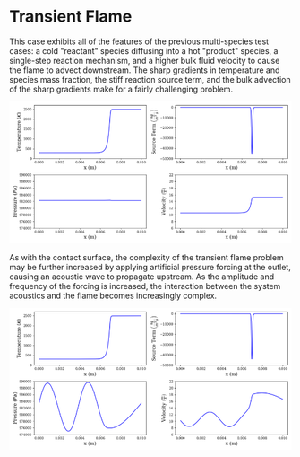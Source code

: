# Transient Flame

This case exhibits all of the features of the previous multi-species test cases: a cold "reactant" species diffusing into a hot "product" species, a single-step reaction mechanism, and a higher bulk fluid velocity to cause the flame to advect downstream. The sharp gradients in temperature and species mass fraction, the stiff reaction source term, and the bulk advection of the sharp gradients make for a fairly challenging problem.

![Unforced transient flame](../../doc/images/transient_flame_without_forcing.png)

As with the contact surface, the complexity of the transient flame problem may be further increased by applying artificial pressure forcing at the outlet, causing an acoustic wave to propagate upstream. As the amplitude and frequency of the forcing is increased, the interaction between the system acoustics and the flame becomes increasingly complex.

![Forced transient flame](../../doc/images/transient_flame_with_forcing.png)